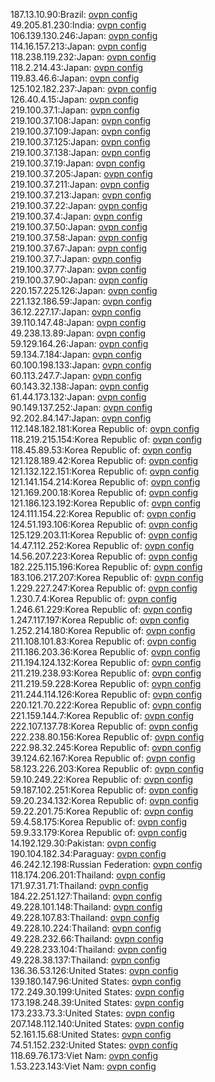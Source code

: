 187.13.10.90:Brazil: [ovpn config](vpn/187_13_10_90.ovpn)  
49.205.81.230:India: [ovpn config](vpn/49_205_81_230.ovpn)  
106.139.130.246:Japan: [ovpn config](vpn/106_139_130_246.ovpn)  
114.16.157.213:Japan: [ovpn config](vpn/114_16_157_213.ovpn)  
118.238.119.232:Japan: [ovpn config](vpn/118_238_119_232.ovpn)  
118.2.214.43:Japan: [ovpn config](vpn/118_2_214_43.ovpn)  
119.83.46.6:Japan: [ovpn config](vpn/119_83_46_6.ovpn)  
125.102.182.237:Japan: [ovpn config](vpn/125_102_182_237.ovpn)  
126.40.4.15:Japan: [ovpn config](vpn/126_40_4_15.ovpn)  
219.100.37.1:Japan: [ovpn config](vpn/219_100_37_1.ovpn)  
219.100.37.108:Japan: [ovpn config](vpn/219_100_37_108.ovpn)  
219.100.37.109:Japan: [ovpn config](vpn/219_100_37_109.ovpn)  
219.100.37.125:Japan: [ovpn config](vpn/219_100_37_125.ovpn)  
219.100.37.138:Japan: [ovpn config](vpn/219_100_37_138.ovpn)  
219.100.37.19:Japan: [ovpn config](vpn/219_100_37_19.ovpn)  
219.100.37.205:Japan: [ovpn config](vpn/219_100_37_205.ovpn)  
219.100.37.211:Japan: [ovpn config](vpn/219_100_37_211.ovpn)  
219.100.37.213:Japan: [ovpn config](vpn/219_100_37_213.ovpn)  
219.100.37.22:Japan: [ovpn config](vpn/219_100_37_22.ovpn)  
219.100.37.4:Japan: [ovpn config](vpn/219_100_37_4.ovpn)  
219.100.37.50:Japan: [ovpn config](vpn/219_100_37_50.ovpn)  
219.100.37.58:Japan: [ovpn config](vpn/219_100_37_58.ovpn)  
219.100.37.67:Japan: [ovpn config](vpn/219_100_37_67.ovpn)  
219.100.37.7:Japan: [ovpn config](vpn/219_100_37_7.ovpn)  
219.100.37.77:Japan: [ovpn config](vpn/219_100_37_77.ovpn)  
219.100.37.90:Japan: [ovpn config](vpn/219_100_37_90.ovpn)  
220.157.225.126:Japan: [ovpn config](vpn/220_157_225_126.ovpn)  
221.132.186.59:Japan: [ovpn config](vpn/221_132_186_59.ovpn)  
36.12.227.17:Japan: [ovpn config](vpn/36_12_227_17.ovpn)  
39.110.147.48:Japan: [ovpn config](vpn/39_110_147_48.ovpn)  
49.238.13.89:Japan: [ovpn config](vpn/49_238_13_89.ovpn)  
59.129.164.26:Japan: [ovpn config](vpn/59_129_164_26.ovpn)  
59.134.7.184:Japan: [ovpn config](vpn/59_134_7_184.ovpn)  
60.100.198.133:Japan: [ovpn config](vpn/60_100_198_133.ovpn)  
60.113.247.7:Japan: [ovpn config](vpn/60_113_247_7.ovpn)  
60.143.32.138:Japan: [ovpn config](vpn/60_143_32_138.ovpn)  
61.44.173.132:Japan: [ovpn config](vpn/61_44_173_132.ovpn)  
90.149.137.252:Japan: [ovpn config](vpn/90_149_137_252.ovpn)  
92.202.84.147:Japan: [ovpn config](vpn/92_202_84_147.ovpn)  
112.148.182.181:Korea Republic of: [ovpn config](vpn/112_148_182_181.ovpn)  
118.219.215.154:Korea Republic of: [ovpn config](vpn/118_219_215_154.ovpn)  
118.45.89.53:Korea Republic of: [ovpn config](vpn/118_45_89_53.ovpn)  
121.128.189.42:Korea Republic of: [ovpn config](vpn/121_128_189_42.ovpn)  
121.132.122.151:Korea Republic of: [ovpn config](vpn/121_132_122_151.ovpn)  
121.141.154.214:Korea Republic of: [ovpn config](vpn/121_141_154_214.ovpn)  
121.169.200.18:Korea Republic of: [ovpn config](vpn/121_169_200_18.ovpn)  
121.186.123.192:Korea Republic of: [ovpn config](vpn/121_186_123_192.ovpn)  
124.111.154.22:Korea Republic of: [ovpn config](vpn/124_111_154_22.ovpn)  
124.51.193.106:Korea Republic of: [ovpn config](vpn/124_51_193_106.ovpn)  
125.129.203.11:Korea Republic of: [ovpn config](vpn/125_129_203_11.ovpn)  
14.47.112.252:Korea Republic of: [ovpn config](vpn/14_47_112_252.ovpn)  
14.56.207.223:Korea Republic of: [ovpn config](vpn/14_56_207_223.ovpn)  
182.225.115.196:Korea Republic of: [ovpn config](vpn/182_225_115_196.ovpn)  
183.106.217.207:Korea Republic of: [ovpn config](vpn/183_106_217_207.ovpn)  
1.229.227.247:Korea Republic of: [ovpn config](vpn/1_229_227_247.ovpn)  
1.230.7.4:Korea Republic of: [ovpn config](vpn/1_230_7_4.ovpn)  
1.246.61.229:Korea Republic of: [ovpn config](vpn/1_246_61_229.ovpn)  
1.247.117.197:Korea Republic of: [ovpn config](vpn/1_247_117_197.ovpn)  
1.252.214.180:Korea Republic of: [ovpn config](vpn/1_252_214_180.ovpn)  
211.108.101.83:Korea Republic of: [ovpn config](vpn/211_108_101_83.ovpn)  
211.186.203.36:Korea Republic of: [ovpn config](vpn/211_186_203_36.ovpn)  
211.194.124.132:Korea Republic of: [ovpn config](vpn/211_194_124_132.ovpn)  
211.219.238.93:Korea Republic of: [ovpn config](vpn/211_219_238_93.ovpn)  
211.219.59.228:Korea Republic of: [ovpn config](vpn/211_219_59_228.ovpn)  
211.244.114.126:Korea Republic of: [ovpn config](vpn/211_244_114_126.ovpn)  
220.121.70.222:Korea Republic of: [ovpn config](vpn/220_121_70_222.ovpn)  
221.159.144.7:Korea Republic of: [ovpn config](vpn/221_159_144_7.ovpn)  
222.107.137.78:Korea Republic of: [ovpn config](vpn/222_107_137_78.ovpn)  
222.238.80.156:Korea Republic of: [ovpn config](vpn/222_238_80_156.ovpn)  
222.98.32.245:Korea Republic of: [ovpn config](vpn/222_98_32_245.ovpn)  
39.124.62.167:Korea Republic of: [ovpn config](vpn/39_124_62_167.ovpn)  
58.123.226.203:Korea Republic of: [ovpn config](vpn/58_123_226_203.ovpn)  
59.10.249.22:Korea Republic of: [ovpn config](vpn/59_10_249_22.ovpn)  
59.187.102.251:Korea Republic of: [ovpn config](vpn/59_187_102_251.ovpn)  
59.20.234.132:Korea Republic of: [ovpn config](vpn/59_20_234_132.ovpn)  
59.22.201.75:Korea Republic of: [ovpn config](vpn/59_22_201_75.ovpn)  
59.4.58.175:Korea Republic of: [ovpn config](vpn/59_4_58_175.ovpn)  
59.9.33.179:Korea Republic of: [ovpn config](vpn/59_9_33_179.ovpn)  
14.192.129.30:Pakistan: [ovpn config](vpn/14_192_129_30.ovpn)  
190.104.182.34:Paraguay: [ovpn config](vpn/190_104_182_34.ovpn)  
46.242.12.198:Russian Federation: [ovpn config](vpn/46_242_12_198.ovpn)  
118.174.206.201:Thailand: [ovpn config](vpn/118_174_206_201.ovpn)  
171.97.31.71:Thailand: [ovpn config](vpn/171_97_31_71.ovpn)  
184.22.251.127:Thailand: [ovpn config](vpn/184_22_251_127.ovpn)  
49.228.101.148:Thailand: [ovpn config](vpn/49_228_101_148.ovpn)  
49.228.107.83:Thailand: [ovpn config](vpn/49_228_107_83.ovpn)  
49.228.10.224:Thailand: [ovpn config](vpn/49_228_10_224.ovpn)  
49.228.232.66:Thailand: [ovpn config](vpn/49_228_232_66.ovpn)  
49.228.233.104:Thailand: [ovpn config](vpn/49_228_233_104.ovpn)  
49.228.38.137:Thailand: [ovpn config](vpn/49_228_38_137.ovpn)  
136.36.53.126:United States: [ovpn config](vpn/136_36_53_126.ovpn)  
139.180.147.96:United States: [ovpn config](vpn/139_180_147_96.ovpn)  
172.249.30.199:United States: [ovpn config](vpn/172_249_30_199.ovpn)  
173.198.248.39:United States: [ovpn config](vpn/173_198_248_39.ovpn)  
173.233.73.3:United States: [ovpn config](vpn/173_233_73_3.ovpn)  
207.148.112.140:United States: [ovpn config](vpn/207_148_112_140.ovpn)  
52.161.15.68:United States: [ovpn config](vpn/52_161_15_68.ovpn)  
74.51.152.232:United States: [ovpn config](vpn/74_51_152_232.ovpn)  
118.69.76.173:Viet Nam: [ovpn config](vpn/118_69_76_173.ovpn)  
1.53.223.143:Viet Nam: [ovpn config](vpn/1_53_223_143.ovpn)  
